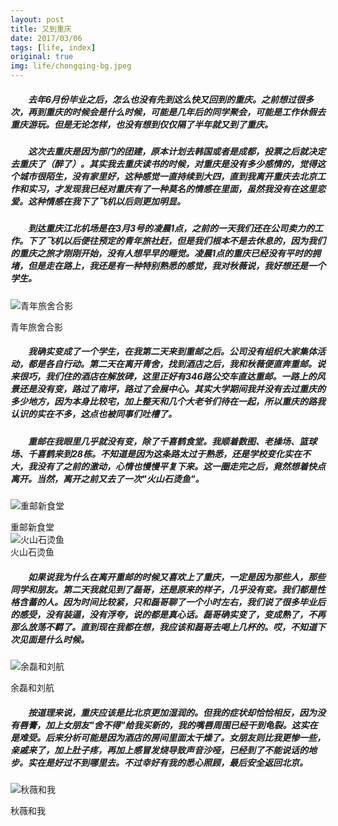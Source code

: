 ```yaml
---
layout: post
title: 又到重庆
date: 2017/03/06
tags: [life, index]
original: true
img: life/chongqing-bg.jpeg
---
```


##### 　　去年6月份毕业之后，怎么也没有先到这么快又回到的重庆。之前想过很多次，再到重庆的时候会是什么时候，可能是几年后的同学聚会，可能是工作休假去重庆游玩。但是无论怎样，也没有想到仅仅隔了半年就又到了重庆。
<!--more-->

##### 　　这次去重庆是因为部门的团建，原本计划去韩国或者是成都，投票之后就决定去重庆了（醉了）。其实我去重庆读书的时候，对重庆是没有多少感情的，觉得这个城市很陌生，没有家里好，这种感觉一直持续到大四，直到我离开重庆去北京工作和实习，才发现我已经对重庆有了一种莫名的情感在里面，虽然我没有在这里恋爱。这种情感在我下了飞机以后则更加明显。

##### 　　到达重庆江北机场是在3月3号的凌晨1点，之前的一天我们还在公司卖力的工作。下了飞机以后便往预定的青年旅社赶，但是我们根本不是去休息的，因为我们的重庆之旅才刚刚开始，没有人想早早的睡觉。凌晨1点的重庆已经没有平时的拥堵，但是走在路上，我还是有一种特别熟悉的感觉，我对秋薇说，我好想还是一个学生。

![青年旅舍合影](../../img/life/chongqing.jpeg)    <div class='img-note'>青年旅舍合影</div>

##### 　　我确实变成了一个学生，在我第二天来到重邮之后。公司没有组织大家集体活动，都是各自行动。第二天在离开青舍，找到酒店之后，我和秋薇便直奔重邮。说来很巧，我们住的酒店在解放碑，这里正好有346路公交车直达重邮。一路上的风景还是没有变，路过了南坪，路过了会展中心。其实大学期间我并没有去过重庆的多少地方，因为本身比较宅，加上整天和几个大老爷们待在一起，所以重庆的路我认识的实在不多，这点也被同事们吐槽了。

##### 　　重邮在我眼里几乎就没有变，除了千喜鹤食堂。我顺着数图、老操场、篮球场、千喜鹤来到28栋。不知道是因为这条路太过于熟悉，还是学校变化实在不大，我没有了之前的激动，心情也慢慢平复下来。这一圈走完之后，竟然想着快点离开。当然，离开之前又去了一次"火山石烫鱼"。

![重邮新食堂](../../img/life/cqupt.jpeg)    <div class='img-note'>重邮新食堂</div>
![火山石烫鱼](../../img/life/fish.jpeg)    <div class='img-note'>火山石烫鱼</div>

##### 　　如果说我为什么在离开重邮的时候又喜欢上了重庆，一定是因为那些人，那些同学和朋友。第二天我就见到了磊哥，还是原来的样子，几乎没有变。我们都是性格含蓄的人。因为时间比较紧，只和磊哥聊了一个小时左右，我们说了很多毕业后的感受，没有装逼，没有浮夸，说的都是真心话。磊哥确实变了，变成熟了，不再那么放荡不羁了。直到现在我都在想，我应该和磊哥去喝上几杯的。哎，不知道下次见面是什么时候。

![余磊和刘航](../../img/life/yllh.jpeg)    <div class='img-note'>余磊和刘航</div>

##### 　　按道理来说，重庆应该是比北京更加湿润的。但我的症状却恰恰相反，因为没有唇膏，加上女朋友"舍不得"给我买新的，我的嘴唇周围已经干到龟裂。这实在是难受。后来分析可能是因为酒店的房间里面太干燥了。女朋友则比我更惨一些，亲戚来了，加上肚子疼，再加上感冒发烧导致声音沙哑，已经到了不能说话的地步。实在是好过不到哪里去。不过幸好有我的悉心照顾，最后安全返回北京。

![秋薇和我](../../img/life/qiuwei.jpeg)    <div class='img-note'>秋薇和我</div>
